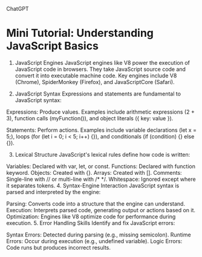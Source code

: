  
ChatGPT
# Mini Tutorial: Understanding JavaScript Basics
1. JavaScript Engines
JavaScript engines like V8 power the execution of JavaScript code in browsers. They take JavaScript source code and convert it into executable machine code. Key engines include V8 (Chrome), SpiderMonkey (Firefox), and JavaScriptCore (Safari).

2. JavaScript Syntax
Expressions and statements are fundamental to JavaScript syntax:

Expressions: Produce values. Examples include arithmetic expressions (2 + 3), function calls (myFunction()), and object literals ({ key: value }).

Statements: Perform actions. Examples include variable declarations (let x = 5;), loops (for (let i = 0; i < 5; i++) {}), and conditionals (if (condition) {} else {}).

3. Lexical Structure
JavaScript's lexical rules define how code is written:

Variables: Declared with var, let, or const.
Functions: Declared with function keyword.
Objects: Created with {}.
Arrays: Created with [].
Comments: Single-line with // or multi-line with /* */.
Whitespace: Ignored except where it separates tokens.
4. Syntax-Engine Interaction
JavaScript syntax is parsed and interpreted by the engine:

Parsing: Converts code into a structure that the engine can understand.
Execution: Interprets parsed code, generating output or actions based on it.
Optimization: Engines like V8 optimize code for performance during execution.
5. Error Handling Skills
Identify and fix JavaScript errors:

Syntax Errors: Detected during parsing (e.g., missing semicolon).
Runtime Errors: Occur during execution (e.g., undefined variable).
Logic Errors: Code runs but produces incorrect results.